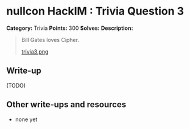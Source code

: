 # nullcon HackIM : Trivia Question 3

**Category:** Trivia
**Points:** 300
**Solves:** 
**Description:**

> Bill Gates loves Cipher.
> 
> 
> [trivia3.png](./trivia3.png)


## Write-up

(TODO)

## Other write-ups and resources

* none yet
